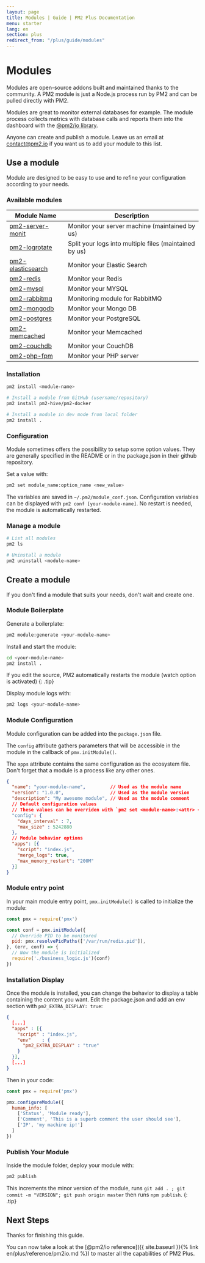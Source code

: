 ```yaml
---
layout: page
title: Modules | Guide | PM2 Plus Documentation
menu: starter
lang: en
section: plus
redirect_from: "/plus/guide/modules"
---
```


# Modules

Modules are open-source addons built and maintained thanks to the community. A PM2 module is just a Node.js process run by PM2 and can be pulled directly with PM2.

Modules are great to monitor external databases for example. The module process collects metrics with database calls and reports them into the dashboard with the [@pm2/io library](https://github.com/keymetrics/pm2-io-apm).

Anyone can create and publish a module. Leave us an email at contact@pm2.io if you want us to add your module to this list.

## Use a module

Module are designed to be easy to use and to refine your configuration according to your needs.

### Available modules

Module Name|Description
---|---
[pm2-server-monit](https://github.com/keymetrics/pm2-server-monit)|Monitor your server machine (maintained by us)
[pm2-logrotate](https://github.com/keymetrics/pm2-logrotate)|Split your logs into multiple files (maintained by us)
[pm2-elasticsearch](https://github.com/pm2-hive/pm2-elasticsearch)|Monitor your Elastic Search
[pm2-redis](https://github.com/pm2-hive/pm2-redis)|Monitor your Redis
[pm2-mysql](https://github.com/pm2-hive/pm2-mysql)|Monitor your MYSQL
[pm2-rabbitmq](https://github.com/pm2-hive/pm2-rabbitmq)|Monitoring module for RabbitMQ
[pm2-mongodb](https://github.com/pm2-hive/pm2-mongodb)|Monitor your Mongo DB
[pm2-postgres](https://github.com/pm2-hive/pm2-postgres)|Monitor your PostgreSQL
[pm2-memcached](https://github.com/pm2-hive/pm2-memcached)|Monitor your Memcached
[pm2-couchdb](https://github.com/pm2-hive/pm2-couchdb)|Monitor your CouchDB
[pm2-php-fpm](https://github.com/pm2-hive/pm2-php-fpm)|Monitor your PHP server

### Installation

```bash
pm2 install <module-name>

# Install a module from GitHub (username/repository)
pm2 install pm2-hive/pm2-docker

# Install a module in dev mode from local folder
pm2 install .
```

### Configuration

Module sometimes offers the possibility to setup some option values. They are generally specified in the README or in the package.json in their github repository.

Set a value with:
```bash
pm2 set module_name:option_name <new_value>
```

The variables are saved in `~/.pm2/module_conf.json`. Configuration variables can be displayed with `pm2 conf [your-module-name]`. No restart is needed, the module is automatically restarted.

### Manage a module

```bash
# List all modules
pm2 ls

# Uninstall a module
pm2 uninstall <module-name>
```

## Create a module

If you don't find a module that suits your needs, don't wait and create one.

### Module Boilerplate

Generate a boilerplate:

```bash
pm2 module:generate <your-module-name>
```

Install and start the module:

```bash
cd <your-module-name>
pm2 install .
```

 If you edit the source, PM2 automatically restarts the module (watch option is activated)
{: .tip}

Display module logs with:

```bash
pm2 logs <your-module-name>
```

### Module Configuration

Module configuration can be added into the `package.json` file.

The `config` attribute gathers parameters that will be accessible in the module in the callback of `pmx.initModule()`.

The `apps` attribute contains the same configuration as the ecosystem file. Don't forget that a module is a process like any other ones.

```json
{
  "name": "your-module-name",         // Used as the module name
  "version": "1.0.0",                 // Used as the module version
  "description": "My awesome module", // Used as the module comment
  // Default configuration values
  // These values can be overriden with `pm2 set <module-name>:<attr> <val>`
  "config": {
    "days_interval" : 7,
    "max_size" : 5242880
  },
  // Module behavior options
  "apps": [{
    "script": "index.js",
    "merge_logs": true,
    "max_memory_restart": "200M"
  }]
}
```

### Module entry point

In your main module entry point, `pmx.initModule()` is called to initialize the module:

```javascript
const pmx = require('pmx')

const conf = pmx.initModule({
  // Override PID to be monitored
  pid: pmx.resolvePidPaths(['/var/run/redis.pid']),
}, (err, conf) => {
  // Now the module is initialized
  require('./business_logic.js')(conf)
})
```

### Installation Display

Once the module is installed, you can change the behavior to display a table containing the content you want. Edit the package.json and add an env section with `pm2_EXTRA_DISPLAY: true`:


```json
{
  [...]
  "apps" : [{
    "script" : "index.js",
    "env"    : {
      "pm2_EXTRA_DISPLAY" : "true"
    }
  }],
  [...]
}
```

Then in your code:

```javascript
const pmx = require('pmx')

pmx.configureModule({
  human_info: [
    ['Status', 'Module ready'],
    ['Comment', 'This is a superb comment the user should see'],
    ['IP', 'my machine ip!']
  ]
})
```

### Publish Your Module

Inside the module folder, deploy your module with:

```bash
pm2 publish
```

  This increments the minor version of the module, runs `git add . ; git commit -m "VERSION"; git push origin master` then runs `npm publish`.
{: .tip}

## Next Steps

Thanks for finishing this guide.

You can now take a look at the [@pm2/io reference]({{ site.baseurl }}{% link en/plus/reference/pm2io.md %}) to master all the capabilities of PM2 Plus.

